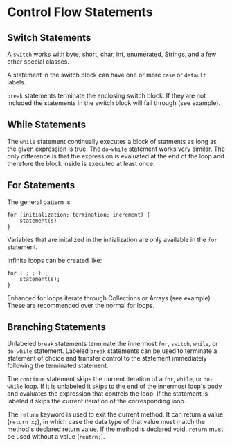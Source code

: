 # Control Flow Statements

## Switch Statements
A `switch` works with byte, short, char, int, enumerated, Strings, and a few other special classes.

A statement in the switch block can have one or more `case` or `default` labels.

`break` statements terminate the enclosing switch block. If they are not included the statements in the switch block will fall through (see example).

## While Statements
The `while` statement continually executes a block of statments as long as the given expression is true. The `do-while` statement works very similar. The only difference is that the expression is evaluated at the end of the loop and therefore the block inside is executed at least once.

## For Statements
The general pattern is:
```
for (initialization; termination; increment) {
    statement(s)
}
```
Variables that are initalized in the initialization are only available in the `for` statement.

Infinite loops can be created like:
```
for ( ; ; ) {
    statement(s);
}
```

Enhanced for loops iterate through Collections or Arrays (see example). These are recommended over the normal for loops.

## Branching Statements

Unlabeled `break` statements terminate the innermost `for`, `switch`, `while`, or `do-while` statement. Labeled `break` statements can be used to terminate a statement of choice and transfer control to the statement immediately following the terminated statement.

The `continue` statement skips the current iteration of a `for`, `while`, or `do-while` loop. If it is unlabeled it skips to the end of the innermost loop's body and evaluates the expression that controls the loop. If the statement is labeled it skips the current iteration of the corresponding loop.

The `return` keyword is used to exit the current method. It can return a value (`return x;`), in which case the data type of that value must match the method's declared return value. If the method is declared void, `return` must be used without a value (`reutrn;`).